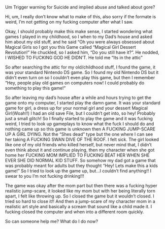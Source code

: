 Um Trigger warning for Suicide and implied abuse and talked about gore?

Hi, um, I really don’t know what to make of this, also sorry if the formate is weird, I’m not getting on my fucking computer after what I saw.

Okay, I should probably make this make sense, I started wondering what games I played in my childhood, so I when to my Dad’s house and asked him about my old stuff, and he said “Oh you were always obsessed about Magical Girls so I got you this Game called “Magical Girl Dessert Revolution!” He chuckled, so I asked him, “Do you still have it?”. He nodded, I WISHED TO FUCKING GOD HE DIDN’T. He told me “Its in the attic”

So after searching the attic for my old/childhood stuff, I found the game, it was your standard Nintendo DS game. So I found my old Nintendo DS but it didn’t even turn on so I couldn’t even play this game, but then I remember “Hey, people play old games on computers now! I could probably do something to play this game!”

So after leaving my dad’s house after a while and hours trying to get the game onto my computer, I started play the damn game. It was your standard game for girl, a dress up for your normal girl and your dessert Magical Girl(Woah!!) I had an old save File, but I couldn’t get into, so hey! Probably just a small glitch! So I finally started to play the game and it was fucking weird, I tried to look up gameplays to know what the fuck I should do and nothing came up so this game is unknown then A FUCKING JUMP-SCARE UP A GIRL DYING. Not the “Shes dead” type but the one where I can see her taking A FUCKING SWAN DIVE OF THE ROOF. I felt sick. The girl looked like one of my old friends who killed herself, but never mind that, I didn’t even think about it and continue playing, then my character when she got home her FUCKING MOM IMPLIED TO FUCKING BEAT HER WHEN SHE EVER SHE DID NORMAL KID STUFF. So somehow my dad got a game that was probably meant for adults but they thought “Hey! Lets make this a kids game!” So I tried to look up the game up, but…I couldn’t find anything!! I swear to you I’m not fucking drinking!!!

The game was okay after the mom part but then there was a fucking hyper realistic jump-scare, it looked like my mom but with her being literally torn apart, I felt like throwing up. So I closed the game but it wouldn’t closed. I tried so hard to close it!! And then a jump-scare of my character mom in a realistic art style and basically a scream that sound like a child made it. I fucking closed the computer and when into a different room quickly.

So can someone help me? What do I do now?